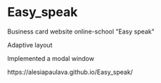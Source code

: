 # Easy_speak
Business card website online-school "Easy speak"
<p>Adaptive layout</p>
<p>Implemented a modal window</p>
<p>https://alesiapaulava.github.io/Easy_speak/</p>
